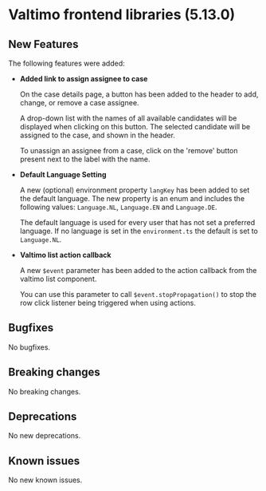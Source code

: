 # Valtimo frontend libraries (5.13.0)

## New Features

The following features were added:

*   **Added link to assign assignee to case**

    On the case details page, a button has been added to the header to add, change, or remove a case assignee.

    A drop-down list with the names of all available candidates will be displayed when clicking on this button. The selected candidate will be assigned to the case, and shown in the header.

    To unassign an assignee from a case, click on the 'remove' button present next to the label with the name.
*   **Default Language Setting**

    A new (optional) environment property `langKey` has been added to set the default language. The new property is an enum and includes the following values: `Language.NL`, `Language.EN` and `Language.DE`.

    The default language is used for every user that has not set a preferred language. If no language is set in the `environment.ts` the default is set to `Language.NL`.
*   **Valtimo list action callback**

    A new `$event` parameter has been added to the action callback from the valtimo list component.

    You can use this parameter to call `$event.stopPropagation()` to stop the row click listener being triggered when using actions.

## Bugfixes

No bugfixes.

## Breaking changes

No breaking changes.

## Deprecations

No new deprecations.

## Known issues

No new known issues.
